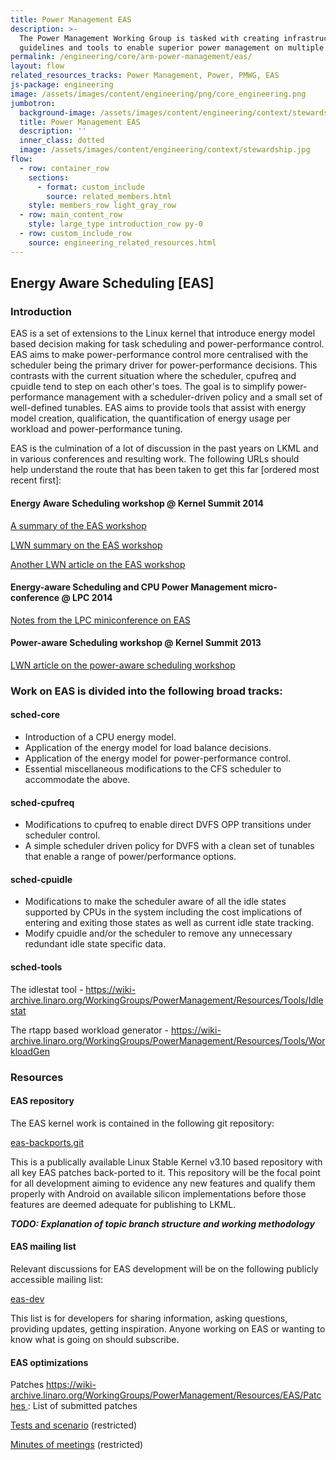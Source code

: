```yaml
---
title: Power Management EAS
description: >-
  The Power Management Working Group is tasked with creating infrastructure,
  guidelines and tools to enable superior power management on multiple Arm SoCs.
permalink: /engineering/core/arm-power-management/eas/
layout: flow
related_resources_tracks: Power Management, Power, PMWG, EAS
js-package: engineering
image: /assets/images/content/engineering/png/core_engineering.png
jumbotron:
  background-image: /assets/images/content/engineering/context/stewardship.jpg
  title: Power Management EAS
  description: ''
  inner_class: dotted
  image: /assets/images/content/engineering/context/stewardship.jpg
flow:
  - row: container_row
    sections:
      - format: custom_include
        source: related_members.html
    style: members_row light_gray_row
  - row: main_content_row
    style: large_type introduction_row py-0
  - row: custom_include_row
    source: engineering_related_resources.html
---
```

## Energy Aware Scheduling \[EAS]

### Introduction

EAS is a set of extensions to the Linux kernel that introduce energy model based decision making for task scheduling and power-performance control. EAS aims to make power-performance control more centralised with the scheduler being the primary driver for power-performance decisions. This contrasts with the current situation where the scheduler, cpufreq and cpuidle tend to step on each other's toes. The goal is to simplify power-performance management with a scheduler-driven policy and a small set of well-defined tunables. EAS aims to provide tools that assist with energy model creation, qualification, the quantification of energy usage per workload and power-performance tuning.

EAS is the culmination of a lot of discussion in the past years on LKML and in various conferences and resulting work. The following URLs should help understand the route that has been taken to get this far \[ordered most recent first]:

#### Energy Aware Scheduling workshop @ Kernel Summit 2014

[A summary of the EAS workshop](/blog/summary-energy-aware-scheduling-workshop-linux-kernel-summit-2014/)

[LWN summary on the EAS workshop](http://lwn.net/Articles/609969/)

[Another LWN article on the EAS workshop](http://lwn.net/Articles/609561/)

#### Energy-aware Scheduling and CPU Power Management micro-conference @ LPC 2014

[Notes from the LPC miniconference on EAS](http://www.linuxplumbersconf.org/2014/wp-content/uploads/2014/10/LPC2014_EnergyAwareSched.txt)

#### Power-aware Scheduling workshop @ Kernel Summit 2013

[LWN article on the power-aware scheduling workshop](http://lwn.net/Articles/571414/)

### Work on EAS is divided into the following broad tracks:

#### sched-core

* Introduction of a CPU energy model.
* Application of the energy model for load balance decisions.
* Application of the energy model for power-performance control.
* Essential miscellaneous modifications to the CFS scheduler to accommodate the above.

#### sched-cpufreq

* Modifications to cpufreq to enable direct DVFS OPP transitions under scheduler control.
* A simple scheduler driven policy for DVFS with a clean set of tunables that enable a range of power/performance options.

#### sched-cpuidle

* Modifications to make the scheduler aware of all the idle states supported by CPUs in the system including the cost implications of entering and exiting those states as well as current idle state tracking.
* Modify cpuidle and/or the scheduler to remove any unnecessary redundant idle state specific data.

#### sched-tools

The idlestat tool - https://wiki-archive.linaro.org/WorkingGroups/PowerManagement/Resources/Tools/Idlestat

The rtapp based workload generator - https://wiki-archive.linaro.org/WorkingGroups/PowerManagement/Resources/Tools/WorkloadGen

### Resources

#### EAS repository

The EAS kernel work is contained in the following git repository:

[eas-backports.git](https://git.linaro.org/kernel/eas-backports.git)

This is a publically available Linux Stable Kernel v3.10 based repository with all key EAS patches back-ported to it. This repository will be the focal point for all development aiming to evidence any new features and qualify them properly with Android on available silicon implementations before those features are deemed adequate for publishing to LKML.

***TODO: Explanation of topic branch structure and working methodology***

#### EAS mailing list

Relevant discussions for EAS development will be on the following publicly accessible mailing list:

[eas-dev](http://lists.linaro.org/mailman/listinfo/eas-dev)

This list is for developers for sharing information, asking questions, providing updates, getting inspiration. Anyone working on EAS or wanting to know what is going on should subscribe.

#### EAS optimizations

Patches https://wiki-archive.linaro.org/WorkingGroups/PowerManagement/Resources/EAS/Patches : List of submitted patches

[Tests and scenario](https://docs.google.com/spreadsheets/d/1WPQQff-3uGsZ2Q4JtJVuzExfNGbm_ziWTFwBqW1M8No) (restricted)

[Minutes of meetings](https://drive.google.com/open?id=0B8Ctg1Ef1e6PclhtdDJCMFRiN0k) (restricted)
